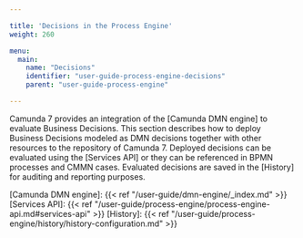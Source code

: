 ```yaml
---

title: 'Decisions in the Process Engine'
weight: 260

menu:
  main:
    name: "Decisions"
    identifier: "user-guide-process-engine-decisions"
    parent: "user-guide-process-engine"

---
```


Camunda 7 provides an integration of the [Camunda DMN engine] to
evaluate Business Decisions. This section describes how to deploy Business
Decisions modeled as DMN decisions together with other resources to the
repository of Camunda 7. Deployed decisions can be evaluated
using the [Services API] or they can be referenced in BPMN processes and CMMN
cases. Evaluated decisions are saved in the [History] for auditing and reporting purposes.

[Camunda DMN engine]: {{< ref "/user-guide/dmn-engine/_index.md" >}}
[Services API]: {{< ref "/user-guide/process-engine/process-engine-api.md#services-api" >}}
[History]: {{< ref "/user-guide/process-engine/history/history-configuration.md" >}}
